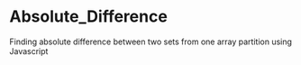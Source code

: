 # Absolute_Difference
Finding absolute difference between two sets from one array partition using Javascript
